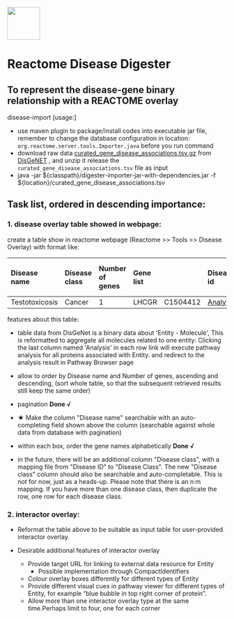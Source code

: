 [<img src=https://user-images.githubusercontent.com/6883670/31999264-976dfb86-b98a-11e7-9432-0316345a72ea.png height=75 />](https://reactome.org)

# Reactome Disease Digester
To represent the disease-gene binary relationship with a REACTOME overlay           
---

disease-import [usage:]
- use maven plugin to package/install codes into executable jar file, remember to change the database configuration in 
location: `org.reactome.server.tools.Importer.java` before you run command
- download raw data [curated_gene_disease_associations.tsv.gz](http://www.disgenet.org/static/disgenet_ap1/files/downloads/curated_gene_disease_associations.tsv.gz) 
from [DisGeNET](http://www.disgenet.org) , and unzip it release the `curated_gene_disease_associations.tsv` file as input          
- java -jar ${classpath}/digester-importer-jar-with-dependencies.jar -f ${location}/curated_gene_disease_associations.tsv


## Task list, ordered in descending importance: 

### 1. disease overlay table showed in webpage: 

create a table show in reactome webpage (Reactome >> Tools >> Disease Overlay) with format like:

|Disease name|Disease class|Number of genes|Gene list||Disease id|Check in Pathway Browser|
|:---|:----|:---|:---|:---|:---|:---|
|Testotoxicosis|Cancer|1|LHCGR|C1504412|[Analysis](https://reactome.org/PathwayBrowser#/DTAB=AN&ANALYSIS=)|

features about this table:

- table data from DisGeNet is a binary data about 'Entity - Molecule', This is reformatted to aggregate all molecules 
related to one entity: Clicking the last column named 'Analysis' in each row link will execute pathway analysis for all 
proteins associated with Entity. and redirect to the analysis result in Pathway Browser page

- allow to order by Disease name and Number of genes, ascending and
descending, (sort whole table, so that the subsequent retrieved results still keep the same order) 

- pagination **Done √**

- ★ Make the column "Disease name" searchable with an auto-completing field
shown above the column (searchable against whole data from database with pagination) 

- within each box, order the gene names alphabetically **Done √**

- in the future, there will be an additional column "Disease class", with
a mapping file from "Disease ID" to "Disease Class". The new "Disease
class" column should also be searchable and auto-completable.  This is
not for now, just as a heads-up. Please note that there is an n:m mapping. If you have more than one disease class, 
then duplicate the row, one row for each disease class. 

### 2. interactor overlay:

 - Reformat the table above to be suitable as input table for user-provided interactor overlay.
 
 - Desirable additional features of interactor overlay
     - Provide target URL for linking to external data resource for Entity
        - Possible implementation through CompactIdentifiers
     - Colour overlay boxes differently for different types of Entity
     - Provide different visual cues in pathway viewer for different types of Entity, for example “blue bubble in top 
     right corner of protein”.
     - Allow more than one interactor overlay type at the same time.Perhaps limit to four, one for each corner
